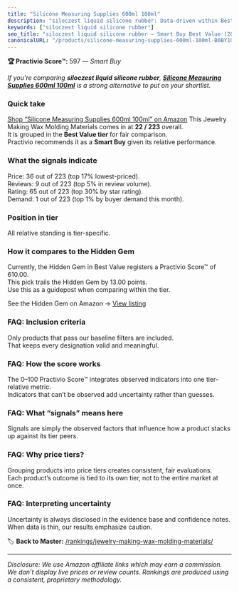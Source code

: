 ```yaml
---
title: "Silicone Measuring Supplies 600ml 100ml"
description: "siloczest liquid silicone rubber: Data-driven within Best Value ranking using the Practivio Score™. Positioned by quality, value, demand, findability, momentum."
keywords: ["siloczest liquid silicone rubber"]
seo_title: "siloczest liquid silicone rubber — Smart Buy Best Value (2025)"
canonicalURL: "/products/silicone-measuring-supplies-600ml-100ml-B0BY1G37NZ/"
---
```


**🏆 Practivio Score™:** 597 — _Smart Buy_


*If you're comparing **siloczest liquid silicone rubber**, **[Silicone Measuring Supplies 600ml 100ml](https://www.amazon.com/dp/B0BY1G37NZ?tag=practivio-20)** is a strong alternative to put on your shortlist.*
### Quick take
[Shop “Silicone Measuring Supplies 600ml 100ml” on Amazon](https://www.amazon.com/dp/B0BY1G37NZ?tag=practivio-20)
This Jewelry Making Wax Molding Materials comes in at **22 / 223** overall.  
It is grouped in the **Best Value tier** for fair comparison.  
Practivio recommends it as a **Smart Buy** given its relative performance.

### What the signals indicate
Price: 36 out of 223 (top 17% lowest-priced).  
Reviews: 9 out of 223 (top 5% in review volume).  
Rating: 65 out of 223 (top 30% by star rating).  
Demand: 1 out of 223 (top 1% by buyer demand this month).

### Position in tier
All relative standing is tier-specific.

### How it compares to the Hidden Gem
Currently, the Hidden Gem in Best Value registers a Practivio Score™ of 610.00.  
This pick trails the Hidden Gem by 13.00 points.  
Use this as a guidepost when comparing within the tier.  

See the Hidden Gem on Amazon → [View listing](https://www.amazon.com/dp/B07PJ8RFFR?tag=practivio-20)

### FAQ: Inclusion criteria
Only products that pass our baseline filters are included.  
That keeps every designation valid and meaningful.

### FAQ: How the score works
The 0–100 Practivio Score™ integrates observed indicators into one tier-relative metric.  
Indicators that can’t be observed add uncertainty rather than guesses.

### FAQ: What “signals” means here
Signals are simply the observed factors that influence how a product stacks up against its tier peers.

### FAQ: Why price tiers?
Grouping products into price tiers creates consistent, fair evaluations.  
Each product’s outcome is tied to its own tier, not to the entire market at once.

### FAQ: Interpreting uncertainty
Uncertainty is always disclosed in the evidence base and confidence notes.  
When data is thin, our results emphasize caution.


🏷️ **Back to Master:** [/rankings/jewelry-making-wax-molding-materials/](/rankings/jewelry-making-wax-molding-materials/)

---
_Disclosure: We use Amazon affiliate links which may earn a commission. We don’t display live prices or review counts. Rankings are produced using a consistent, proprietary methodology._
